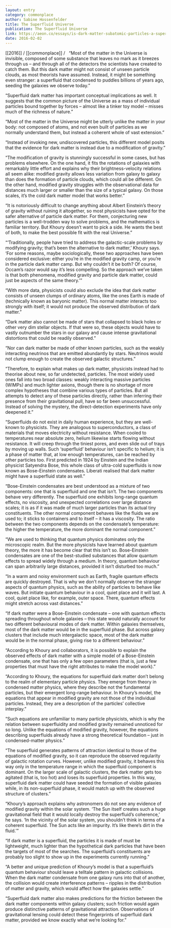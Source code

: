 ```yaml
---
layout: entry
category: commonplace
author: Sabine Hossenfelder
title: The Superfluid Universe
publication: The Superfluid Universe
link: https://aeon.co/essays/is-dark-matter-subatomic-particles-a-superfluid-or-both
date: 2016-02-02
---
```


[[2016]] / [[commonplace]] / 
 
“Most of the matter in the Universe is invisible, composed of some substance that leaves no mark as it breezes through us – and through all of the detectors the scientists have created to catch them. But this dark matter might not consist of unseen particle clouds, as most theorists have assumed. Instead, it might be something even stranger: a superfluid that condensed to puddles billions of years ago, seeding the galaxies we observe today.”

“Superfluid dark matter has important conceptual implications as well. It suggests that the common picture of the Universe as a mass of individual particles bound together by forces – almost like a tinker toy model – misses much of the richness of nature.”

“Most of the matter in the Universe might be utterly unlike the matter in your body: not composed of atoms, and not even built of particles as we normally understand them, but instead a coherent whole of vast extension.”

“Instead of invoking new, undiscovered particles, this different model posits that the evidence for dark matter is instead due to a modification of gravity.”

“The modification of gravity is stunningly successful in some cases, but has problems elsewhere. On the one hand, it fits the rotations of galaxies with remarkably little effort and explains why their brightness-velocity relations all seem alike: modified gravity allows less variation from galaxy to galaxy than does the formation of particle clouds, which could all be different. On the other hand, modified gravity struggles with the observational data for distances much larger or smaller than the size of a typical galaxy. On those scales, it’s the cold dark matter model that works better.”

“It is notoriously difficult to change anything about Albert Einstein’s theory of gravity without ruining it altogether, so most physicists have opted for the safer alternative of particle dark matter. For them, conjecturing new particles is a well-trodden way to solve problems, and the mathematics is familiar territory. But Khoury doesn’t want to pick a side. He wants the best of both, to make the best possible fit with the real Universe.”

“‘Traditionally, people have tried to address the galactic-scale problems by modifying gravity; that’s been the alternative to dark matter,’ Khoury says. ‘For some reasons, maybe sociologically, these two approaches have been considered exclusive: either you’re in the modified gravity camp, or you’re in the particle dark matter camp. But why couldn’t it be both? Of course, Occam’s razor would say it’s less compelling. So the approach we’ve taken is that both phenomena, modified gravity and particle dark matter, could just be aspects of the same theory.’”

“With more data, physicists could also exclude the idea that dark matter consists of unseen clumps of ordinary atoms, like the ones Earth is made of (technically known as baryonic matter). This normal matter interacts too strongly with itself; it would not produce the observed distribution of dark matter.”

“Dark matter also cannot be made of stars that collapsed to black holes or other very dim stellar objects. If that were so, these objects would have to vastly outnumber the stars in our galaxy and cause intense gravitational distortions that could be readily observed.”

“Nor can dark matter be made of other known particles, such as the weakly interacting neutrinos that are emitted abundantly by stars. Neutrinos would not clump enough to create the observed galactic structures.”

“Therefore, to explain what makes up dark matter, physicists instead had to theorise about new, so far undetected, particles. The most widely used ones fall into two broad classes: weakly interacting massive particles (WIMPs) and much lighter axions, though there is no shortage of more complex hypotheses that combine various types of particles. But all attempts to detect any of these particles directly, rather than inferring their presence from their gravitational pull, have so far been unsuccessful. Instead of solving the mystery, the direct-detection experiments have only deepened it.”

“Superfluids do not exist in daily human experience, but they are well-known to physicists. They are analogous to superconductors, a class of materials that moves electricity without resistance. When cooled to temperatures near absolute zero, helium likewise starts flowing without resistance. It will creep through the tiniest pores, and even slide out of trays by moving up walls. Such ‘superfluid’ behaviour isn’t specific to helium; it is a phase of matter that, at low enough temperatures, can be reached by other particles too. First predicted in 1924 by Einstein and the Indian physicist Satyendra Bose, this whole class of ultra-cold superfluids is now known as Bose-Einstein condensates. Liberati realised that dark matter might have a superfluid state as well.”

“Bose-Einstein condensates are best understood as a mixture of two components: one that is superfluid and one that isn’t. The two components behave very differently. The superfluid one exhibits long-range quantum effects, no viscosity, and unexpected correlations over large distance scales; it is as if it was made of much larger particles than its actual tiny constituents. The other normal component behaves like the fluids we are used to; it sticks to containers and to itself – it has a viscosity. The ratio between the two components depends on the condensate’s temperature: the higher the temperature, the more dominant the normal component.”

“We are used to thinking that quantum physics dominates only the microscopic realm. But the more physicists have learned about quantum theory, the more it has become clear that this isn’t so. Bose-Einstein condensates are one of the best-studied substances that allow quantum effects to spread widely through a medium. In theory, quantum behaviour can span arbitrarily large distances, provided it isn’t disturbed too much.”

“In a warm and noisy environment such as Earth, fragile quantum effects are quickly destroyed. That is why we don’t normally observe the stranger aspects of quantum physics, such as the ability of particles to behave like waves. But initiate quantum behaviour in a cool, quiet place and it will last. A cool, quiet place like, for example, outer space. There, quantum effects might stretch across vast distances.”

“If dark matter were a Bose-Einstein condensate – one with quantum effects spreading throughout whole galaxies – this state would naturally account for two different behavioural modes of dark matter. Within galaxies themselves, most of the dark matter would be in the superfluid phase. But across galaxy clusters that include much intergalactic space, most of the dark matter would be in the normal phase, giving rise to a different behaviour.”

“According to Khoury and collaborators, it is possible to explain the observed effects of dark matter with a simple model of a Bose-Einstein condensate, one that has only a few open parameters (that is, just a few properties that must have the right attributes to make the model work).”

“According to Khoury, the equations for superfluid dark matter don’t belong to the realm of elementary particle physics. They emerge from theory in condensed matter physics, where they describe not the fundamental particles, but their emergent long-range behaviour. In Khoury’s model, the equations that appear in modified gravity are not those of the individual particles. Instead, they are a description of the particles’ collective interplay.”

“Such equations are unfamiliar to many particle physicists, which is why the relation between superfluidity and modified gravity remained unnoticed for so long. Unlike the equations of modified gravity, however, the equations describing superfluids already have a strong theoretical foundation – just in condensed-matter physics.”

“The superfluid generates patterns of attraction identical to those of the equations of modified gravity, so it can reproduce the observed regularity of galactic rotation curves. However, unlike modified gravity, it behaves this way only in the temperature range in which the superfluid component is dominant. On the larger scale of galactic clusters, the dark matter gets too agitated (that is, too hot) and loses its superfluid properties. In this way, superfluid dark matter could have seeded the formation of visible galaxies while, in its non-superfluid phase, it would match up with the observed structure of clusters.”

“Khoury’s approach explains why astronomers do not see any evidence of modified gravity within the solar system. ‘The Sun itself creates such a huge gravitational field that it would locally destroy the superfluid’s coherence,’ he says. ‘In the vicinity of the solar system, you shouldn’t think in terms of a coherent superfluid. The Sun acts like an impurity. It’s like there’s dirt in the fluid.’”

“If dark matter is a superfluid, the particles it is made of must be lightweight, much lighter than the hypothetical dark particles that have been the targets of most of the searches. The superfluid’s constituents are probably too slight to show up in the experiments currently running.”

“A better and unique prediction of Khoury’s model is that a superfluid’s quantum behaviour should leave a telltale pattern in galactic collisions. When the dark matter condensate from one galaxy runs into that of another, the collision would create interference patterns – ripples in the distribution of matter and gravity, which would affect how the galaxies settle.”

“Superfluid dark matter also makes predictions for the friction between the dark matter components within galaxy clusters; such friction would again produce distinctive patterns of gravitational attraction. Observations of gravitational lensing could detect these fingerprints of superfluid dark matter, provided we know exactly what we’re looking for.”

